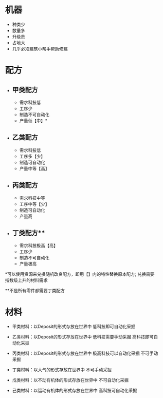 
# 机器
- 种类少
- 数量多
- 升级贵
- 占地大
- 几乎必须建筑小帮手帮助修建

# 配方
- ## 甲类配方
    - 需求科技低
    - 工序少
    - 制造不可自动化 
    - 产量低【中】*

- ## 乙类配方
    - 需求科技低 
    - 工序多【少】
    - 制造可自动化
    - 产量中等【高】

- ## 丙类配方
    - 需求科技中等
    - 工序中等【少】 
    - 制造可自动化 
    - 产量高

- ## 丁类配方**
    - 需求科技极高【高】
    - 工序少 
    - 制造不可自动化
    - 产量极高

*可以使用资源来兑换随机改良配方，即用【】内的特性替换原本配方; 兑换需要指数级上升的材料需求

**不是所有零件都需要丁类配方

# 材料
- 甲类材料：以Deposit的形式存放在世界中 低科技即可自动化采掘

- 乙类材料：以Deposit的形式存放在世界中 低科技需要手动采掘 高科技即可自动化采掘

- 丙类材料：以Deposit的形式存放在世界中 极高科技可以自动化采掘 不可手动采掘

- 丁类材料：以大气的形式存放在世界中 不可手动采掘

- 戊类材料：以不动有机体的形式存放在世界中 不可自动化采掘

- 己类材料：以运动有机体的形式存放在世界中 高科技可自动化采掘